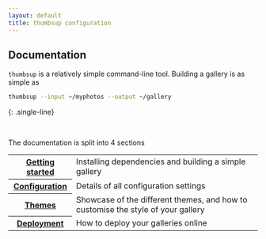 ```yaml
---
layout: default
title: thumbsup configuration
---
```


## Documentation

`thumbsup` is a relatively simple command-line tool.
Building a gallery is as simple as

```bash
thumbsup --input ~/myphotos --output ~/gallery
```
{: .single-line}

<br />

The documentation is split into 4 sections

<table class="horizontal">
  <tr>
    <th><a href="/docs/setup">Getting started</a></th>
    <td>Installing dependencies and building a simple gallery</td>
  </tr>
  <tr>
    <th><a href="/docs/configuration">Configuration</a></th>
    <td>Details of all configuration settings</td>
  </tr>
  <tr>
    <th><a href="/docs/themes">Themes</a></th>
    <td>Showcase of the different themes, and how to customise the style of your gallery</td>
  </tr>
  <tr>
    <th><a href="/docs/deployment">Deployment</a></th>
    <td>How to deploy your galleries online</td>
  </tr>
</table>
